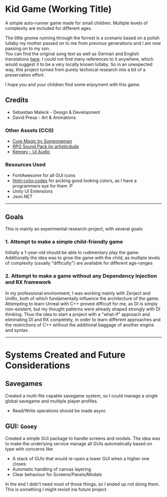 # Kid Game (Working Title)

A simple auto-runner game made for small children. 
Multiple levels of complexity are included for different ages.

The little gnome running through the forrest is a scenario based on a polish lullaby my mother passed on to me from previous generations and I am now passing on to my son.\
You can find the original song text as well as German and English translations [here](./Docs/SongText.md). I could not find many references to it anywhere, which would suggest it to be a very locally known lullaby. So in an unexpected way, this project turned from purely technical research into a bit of a preservation effort.

I hope you and your children find some enjoyment with this game.

## Credits
- Sebastian Maleck - Design & Development
- David Presa - Art & Animations

### Other Assets (CC0)
- [Cure Magic by Someoneman](https://opengameart.org/content/cure-magic)
- [RPG Sound Pack by artisticdude](https://opengameart.org/content/rpg-sound-pack)
- [Kenney - UI Audio](https://www.kenney.nl/assets/ui-audio)

### Resources Used
- FontAwesome for all GUI icons
- [html-color.codes](https://html-color.codes) for picking good looking colors, as I have a programmers eye for them :P
- Unity UI Extensions
- Json.NET

----
## Goals
This is mainly an experimental research-project, with several goals:

### 1. Attempt to make a simple child-friendly game
Initially a 1-year-old should be able to rudimentary play the game.
Additionally the idea was to grow the game with the child, as multiple levels of complexity (usually "difficulty") are available for different age-ranges

### 2. Attempt to make a game without any Dependency Injection and RX framework
In my professional environment, I was working mainly with Zenject and UniRx, both of which fundamentally influence the architecture of the game.
Attempting to learn Unreal with C++ proved difficult for me, as DI is simply non-existent, but my thought patterns were already shaped strongly with DI thinking. 
Thus the idea to start a project with a "what-if" approach and eliminating DI and RX completely, in order to learn different approaches and the restrictions of C++ without the additional baggage of another engine and syntax.

----
# Systems Created and Future Considerations

## Savegames
Created a multi-file capable savegame system, so I could manage a single global savegame and multiple player profiles.
- Read/Write operations should be made async

## GUI: `Gooey`
Created a simple GUI package to handle screens and modals. The idea was to make the underlying service manage all GUIs automatically based on type with concerns like
- A stack of GUIs that would re-open a lower GUI when a higher one closes
- Automatic handling of canvas layering
- Clear behaviour for Screens/Panels/Modals

In the end I didn't need most of those things, so I ended up not doing them. This is something I might revisit ina  future project.